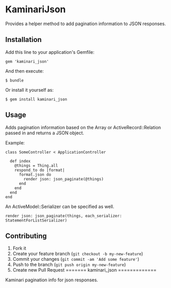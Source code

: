 # KaminariJson

Provides a helper method to add pagination information to JSON responses.

## Installation

Add this line to your application's Gemfile:

    gem 'kaminari_json'

And then execute:

    $ bundle

Or install it yourself as:

    $ gem install kaminari_json

## Usage

Adds pagination information based on the Array or ActiveRecord::Relation passed in and returns a JSON
object.

Example:
```
class SomeController < ApplicationController

  def index
    @things = Thing.all
    respond_to do |format|
      format.json do
        render json: json_paginate(@things)
      end
    end
  end
end
```

An ActiveModel::Serializer can be specified as well.

```
render json: json_paginate(things, each_serializer: StatementForListSerializer)
```


## Contributing

1. Fork it
2. Create your feature branch (`git checkout -b my-new-feature`)
3. Commit your changes (`git commit -am 'Add some feature'`)
4. Push to the branch (`git push origin my-new-feature`)
5. Create new Pull Request
=======
kaminari_json
=============

Kaminari pagination info for json responses.
